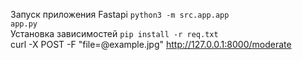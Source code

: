 Запуск приложения Fastapi <code>python3 -m src.app.app app.py</code>\
Установка зависимостей <code>pip install -r req.txt</code> \
curl -X POST -F "file=@example.jpg" http://127.0.0.1:8000/moderate
